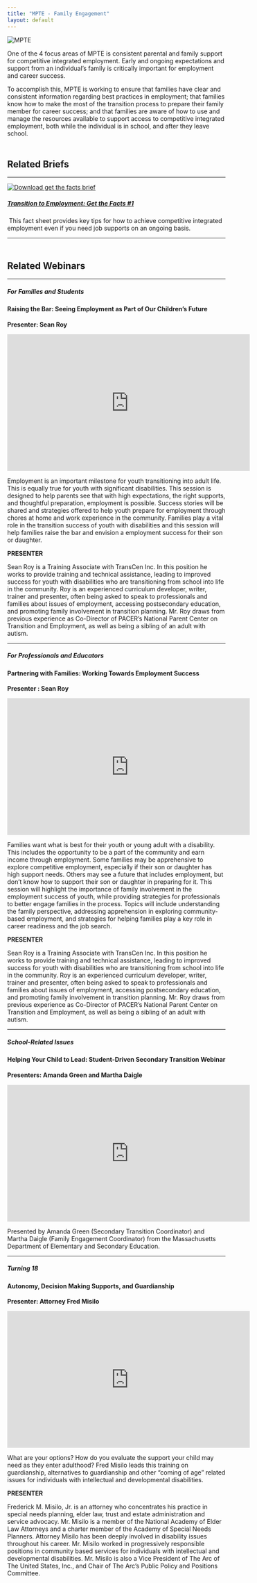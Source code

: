 ```yaml
---
title: "MPTE - Family Engagement"
layout: default
---
```


<img src="/img/MPTE_logo.png" alt="MPTE" class="img-fluid float-left" style="max-width:250px; padding-right:3em;" >

One of the 4 focus areas of MPTE is consistent parental and family support for competitive integrated employment. Early and ongoing expectations and support from an individual’s family is critically important for employment and career success. 

To accomplish this, MPTE is working to ensure that families have clear and consistent information regarding best practices in employment; that families know how to make the most of the transition process to prepare their family member for career success; and that families are aware of how to use and manage the resources available to support access to competitive integrated employment, both while the individual is in school, and after they leave school. 


<h2  style="clear:both;padding-top:1em;">Related Briefs</h2>
<hr>
<a href="/files/getfacts_1_F.pdf"><img src="/img/getfacts_1_F_th.png" alt="Download get the facts brief" class="float-left">
<h5><a href="/files/getfacts_1_F.pdf">Transition to Employment: Get the Facts #1</a></h5>

<p> This fact sheet provides key tips for how to achieve competitive integrated employment even if you need job supports on an ongoing basis.</p>
<hr style="clear:both">

<h2  style="clear: both; padding-top:1em;">Related Webinars</h2>
<hr>


<h5>For Families and Students</h5>

<h4>Raising the Bar: Seeing Employment as Part of Our Children’s Future</h4>
<p><b>Presenter: Sean Roy </b></p>
<p><iframe width="560" height="315" src="https://www.youtube-nocookie.com/embed/20FS1RlQ7ME" frameborder="0" allow="accelerometer; autoplay; encrypted-media; gyroscope; picture-in-picture" allowfullscreen></iframe></p>
<p>Employment is an important milestone for youth transitioning into adult life. This is equally true for youth with significant disabilities. This session is designed to help parents see that with high expectations, the right supports, and thoughtful preparation, employment is possible. Success stories will be shared and strategies offered to help youth prepare for employment through chores at home and work experience in the community. Families play a vital role in the transition success of youth with disabilities and this session will help families raise the bar and envision a employment success for their son or daughter.</p>

<p><b>PRESENTER</b></p>

<p>Sean Roy is a Training Associate with TransCen Inc. In this position he works to provide training and technical assistance, leading to improved success for youth with disabilities who are transitioning from school into life in the community. Roy is an experienced curriculum developer, writer, trainer and presenter, often being asked to speak to professionals and families about issues of employment, accessing postsecondary education, and promoting family involvement in transition planning. Mr. Roy draws from previous experience as Co-Director of PACER’s National Parent Center on Transition and Employment, as well as being a sibling of an adult with autism.</p>


<hr>
<h5>For Professionals and Educators </h5>
<h4>Partnering with Families: Working Towards Employment Success</h4>
<p><b>Presenter : Sean Roy</b></p>
<p><iframe width="560" height="315" src="https://www.youtube-nocookie.com/embed/GZtRPI_eGZk" frameborder="0" allow="accelerometer; autoplay; encrypted-media; gyroscope; picture-in-picture" allowfullscreen></iframe></p>

<p>Families want what is best for their youth or young adult with a disability. This includes the opportunity to be a part of the community and earn income through employment. Some families may be apprehensive to explore competitive employment, especially if their son or daughter has high support needs. Others may see a future that includes employment, but don’t know how to support their son or daughter in preparing for it. This session will highlight the importance of family involvement in the employment success of youth, while providing strategies for professionals to better engage families in the process. Topics will include understanding the family perspective, addressing apprehension in exploring community-based employment, and strategies for helping families play a key role in career readiness and the job search.</p>
<p><b>PRESENTER</b></p>
<p>Sean Roy is a Training Associate with TransCen Inc. In this position he works to provide training and technical assistance, leading to improved success for youth with disabilities who are transitioning from school into life in the community. Roy is an experienced curriculum developer, writer, trainer and presenter, often being asked to speak to professionals and families about issues of employment, accessing postsecondary education, and promoting family involvement in transition planning. Mr. Roy draws from previous experience as Co-Director of PACER’s National Parent Center on Transition and Employment, as well as being a sibling of an adult with autism. </p>

<hr>

<h5>School-Related Issues</h5>
<h4>Helping Your Child to Lead: Student-Driven Secondary Transition Webinar </h4>
<p><b>Presenters: Amanda Green and Martha Daigle</b></p>
<p><iframe width="560" height="315" src="https://www.youtube-nocookie.com/embed/YwFRAflxVnY" frameborder="0" allow="accelerometer; autoplay; encrypted-media; gyroscope; picture-in-picture" allowfullscreen></iframe></p>
<p>Presented by Amanda Green (Secondary Transition Coordinator) and Martha Daigle (Family Engagement Coordinator) from the Massachusetts Department of Elementary and Secondary Education.</p>

<hr>
<h5>Turning 18</h5>
<h4>Autonomy, Decision Making Supports, and Guardianship</h4>
<p><b>Presenter:  Attorney Fred Misilo</b></p>

<p><iframe width="560" height="315" src="https://www.youtube-nocookie.com/embed/kEmXSJaFruM" frameborder="0" allow="accelerometer; autoplay; encrypted-media; gyroscope; picture-in-picture" allowfullscreen></iframe>
</p>

<p>What are your options? How do you evaluate the support your child may need as they enter adulthood? 
Fred Misilo leads this training on guardianship, alternatives to guardianship and other “coming of age” related issues for individuals with intellectual and developmental disabilities. </p>


<p><b>PRESENTER</b></p>
<p>Frederick M. Misilo, Jr. is an attorney who concentrates his practice in special needs planning, elder law, trust and estate administration and service advocacy. Mr. Misilo is a member of the National Academy of Elder Law Attorneys and a charter member of the Academy of Special Needs Planners. Attorney Misilo has been deeply involved in disability issues throughout his career. Mr. Misilo worked in progressively responsible positions in community based services for individuals with intellectual and developmental disabilities. Mr. Misilo is also a Vice President of The Arc of The United States, Inc., and Chair of The Arc’s Public Policy and Positions Committee.</p>




